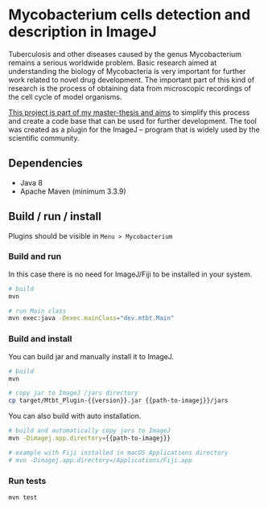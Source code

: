 # Mycobacterium cells detection and description in ImageJ

Tuberculosis and other diseases caused by the genus Mycobacterium remains a serious worldwide problem.
Basic research aimed at understanding the biology of Mycobacteria is very important for further work related to novel drug development.
The important part of this kind of research is the process of obtaining data from microscopic recordings of the cell cycle of model organisms.

[This project is part of my master-thesis and aims](https://github.com/rossinek/cell-detector-master-thesis) to simplify this process and create a code base that can be used for further development.
The tool was created as a plugin for the ImageJ – program that is widely used by the scientific community.

## Dependencies

- Java 8
- Apache Maven (minimum 3.3.9)

## Build / run / install

Plugins should be visible in `Menu > Mycobacterium`

### Build and run

In this case there is no need for ImageJ/Fiji to be installed in your system.

```sh
# build
mvn

# run Main class
mvn exec:java -Dexec.mainClass="dev.mtbt.Main"
```

### Build and install

You can build jar and manually install it to ImageJ.

```sh
# build
mvn

# copy jar to ImageJ /jars directory
cp target/Mtbt_Plugin-{{version}}.jar {{path-to-imagej}}/jars
```

You can also build with auto installation.

```sh
# build and automatically copy jars to ImageJ
mvn -Dimagej.app.directory={{path-to-imagej}}

# example with Fiji installed in macOS Applications directory
# mvn -Dimagej.app.directory=/Applications/Fiji.app
```

### Run tests

```sh
mvn test
```
